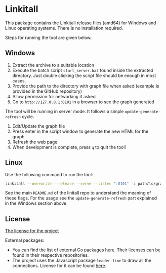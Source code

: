 # Linkitall

This package contains the Linkitall release files (amd64) for Windows and Linux operating systems.
There is no installation required.

Steps for running the tool are given below.

## Windows

1. Extract the archive to a suitable location
2. Execute the batch script `start_server.bat` found inside the extracted directory.
   Just double clicking the script file should be enough in most cases.
3. Provide the path to the directory with graph file when asked (example is provided in the GitHub repository)
4. Allow permission for networking if asked
5. Go to `http://127.0.0.1:8101` in a browser to see the graph generated

The tool will be running in server mode. It follows a simple `update-generate-refresh` cycle.

1. Edit/Update the graph file
2. Press enter in the script window to generate the new HTML for the graph
3. Refresh the web page
4. When development is complete, press `q` to quit the tool!

## Linux

Use the following command to run the tool:

```bash
linkitall --overwrite --release --serve --listen ":8101" -i path/to/graph/dir
```

See the main `README.md` of the linitall repo to understand the meaning of these flags.
For the usage see the `update-generate-refresh` part explained in the Windows section above.

## License

[The license for the project](https://github.com/charstorm/linkitall/blob/main/LICENSE)

External packages:

* You can find the list of external Go packages [here](https://github.com/charstorm/linkitall/blob/main/src/go.mod).
  Their licenses can be found in their respective repositories.
* The project uses the Javascript package `leader-line` to draw all the connections.
  License for it can be found [here](https://anseki.github.io/leader-line/).

